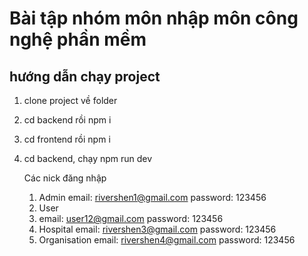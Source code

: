 # Bài tập nhóm môn nhập môn công nghệ phần mềm
## hướng dẫn chạy project
1. clone project về folder
2. cd backend rồi npm i
3. cd frontend rồi npm i
4. cd backend, chạy npm run dev


   Các nick đăng nhập
   1. Admin
      email: rivershen1@gmail.com
      password: 123456
   2. User
   3. 
      email: user12@gmail.com
      password: 123456
   4. Hospital
      email: rivershen3@gmail.com
      password: 123456
   5. Organisation
      email: rivershen4@gmail.com
      password: 123456
      
      
   
